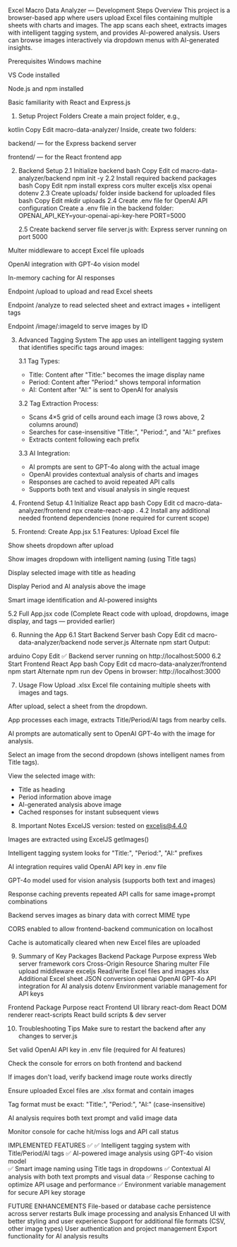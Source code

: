 Excel Macro Data Analyzer — Development Steps
Overview
This project is a browser-based app where users upload Excel files containing multiple sheets with charts and images. The app scans each sheet, extracts images with intelligent tagging system, and provides AI-powered analysis. Users can browse images interactively via dropdown menus with AI-generated insights.

Prerequisites
Windows machine

VS Code installed

Node.js and npm installed

Basic familiarity with React and Express.js

1. Setup Project Folders
   Create a main project folder, e.g.,

kotlin
Copy
Edit
macro-data-analyzer/
Inside, create two folders:

backend/ — for the Express backend server

frontend/ — for the React frontend app

2. Backend Setup
   2.1 Initialize backend
   bash
   Copy
   Edit
   cd macro-data-analyzer/backend
   npm init -y
   2.2 Install required backend packages
   bash
   Copy
   Edit
   npm install express cors multer exceljs xlsx openai dotenv
   2.3 Create uploads/ folder inside backend for uploaded files
   bash
   Copy
   Edit
   mkdir uploads
   2.4 Create .env file for OpenAI API configuration
   Create a .env file in the backend folder:
   OPENAI_API_KEY=your-openai-api-key-here
   PORT=5000
   
   2.5 Create backend server file server.js with:
   Express server running on port 5000

Multer middleware to accept Excel file uploads

OpenAI integration with GPT-4o vision model

In-memory caching for AI responses

Endpoint /upload to upload and read Excel sheets

Endpoint /analyze to read selected sheet and extract images + intelligent tags

Endpoint /image/:imageId to serve images by ID

3. Advanced Tagging System
   The app uses an intelligent tagging system that identifies specific tags around images:
   
   3.1 Tag Types:
   - Title: Content after "Title:" becomes the image display name
   - Period: Content after "Period:" shows temporal information
   - AI: Content after "AI:" is sent to OpenAI for analysis
   
   3.2 Tag Extraction Process:
   - Scans 4×5 grid of cells around each image (3 rows above, 2 columns around)
   - Searches for case-insensitive "Title:", "Period:", and "AI:" prefixes
   - Extracts content following each prefix
   
   3.3 AI Integration:
   - AI prompts are sent to GPT-4o along with the actual image
   - OpenAI provides contextual analysis of charts and images
   - Responses are cached to avoid repeated API calls
   - Supports both text and visual analysis in single request

4. Frontend Setup
   4.1 Initialize React app
   bash
   Copy
   Edit
   cd macro-data-analyzer/frontend
   npx create-react-app .
   4.2 Install any additional needed frontend dependencies (none required for current scope)
5. Frontend: Create App.jsx
   5.1 Features:
   Upload Excel file

Show sheets dropdown after upload

Show images dropdown with intelligent naming (using Title tags)

Display selected image with title as heading

Display Period and AI analysis above the image

Smart image identification and AI-powered insights

5.2 Full App.jsx code
(Complete React code with upload, dropdowns, image display, and tags — provided earlier)

6. Running the App
   6.1 Start Backend Server
   bash
   Copy
   Edit
   cd macro-data-analyzer/backend
   node server.js
   Alternate
   npm start
   Output:

arduino
Copy
Edit
✅ Backend server running on http://localhost:5000
6.2 Start Frontend React App
bash
Copy
Edit
cd macro-data-analyzer/frontend
npm start
Alternate
npm run dev
Opens in browser: http://localhost:3000

7. Usage Flow
   Upload .xlsx Excel file containing multiple sheets with images and tags.

After upload, select a sheet from the dropdown.

App processes each image, extracts Title/Period/AI tags from nearby cells.

AI prompts are automatically sent to OpenAI GPT-4o with the image for analysis.

Select an image from the second dropdown (shows intelligent names from Title tags).

View the selected image with:
- Title as heading
- Period information above image
- AI-generated analysis above image
- Cached responses for instant subsequent views

8. Important Notes
   ExcelJS version: tested on exceljs@4.4.0

Images are extracted using ExcelJS getImages()

Intelligent tagging system looks for "Title:", "Period:", "AI:" prefixes

AI integration requires valid OpenAI API key in .env file

GPT-4o model used for vision analysis (supports both text and images)

Response caching prevents repeated API calls for same image+prompt combinations

Backend serves images as binary data with correct MIME type

CORS enabled to allow frontend-backend communication on localhost

Cache is automatically cleared when new Excel files are uploaded

9. Summary of Key Packages
   Backend
   Package Purpose
   express Web server framework
   cors Cross-Origin Resource Sharing
   multer File upload middleware
   exceljs Read/write Excel files and images
   xlsx Additional Excel sheet JSON conversion
   openai OpenAI GPT-4o API integration for AI analysis
   dotenv Environment variable management for API keys

Frontend
Package Purpose
react Frontend UI library
react-dom React DOM renderer
react-scripts React build scripts & dev server

10. Troubleshooting Tips
    Make sure to restart the backend after any changes to server.js

Set valid OpenAI API key in .env file (required for AI features)

Check the console for errors on both frontend and backend

If images don't load, verify backend image route works directly

Ensure uploaded Excel files are .xlsx format and contain images

Tag format must be exact: "Title:", "Period:", "AI:" (case-insensitive)

AI analysis requires both text prompt and valid image data

Monitor console for cache hit/miss logs and API call status

IMPLEMENTED FEATURES ✅
✅ Intelligent tagging system with Title/Period/AI tags
✅ AI-powered image analysis using GPT-4o vision model  
✅ Smart image naming using Title tags in dropdowns
✅ Contextual AI analysis with both text prompts and visual data
✅ Response caching to optimize API usage and performance
✅ Environment variable management for secure API key storage

FUTURE ENHANCEMENTS
File-based or database cache persistence across server restarts
Bulk image processing and analysis
Enhanced UI with better styling and user experience
Support for additional file formats (CSV, other image types)
User authentication and project management
Export functionality for AI analysis results
